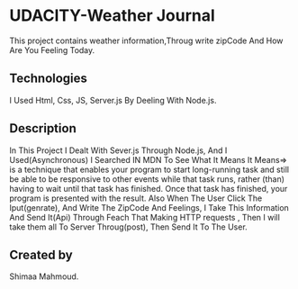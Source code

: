 
# UDACITY-Weather Journal
 This project contains weather information,Throug write zipCode And How Are You Feeling Today.

 ## Technologies
 I Used Html, Css, JS, Server.js By Deeling With Node.js.

 ## Description
 In This Project I Dealt With Sever.js Through Node.js, And I Used(Asynchronous) I Searched IN MDN To See What It Means
 It Means=> is a technique that enables your program to start long-running task and still be able to be responsive to other events while that task runs, rather (than) having to wait until that task has finished. Once that task has finished, your program is presented with the result. 
 Also
 When The User Click The Iput(genrate), And Write The ZipCode And Feelings, I Take This Information And Send It(Api) Through Feach That Making HTTP requests , Then I will take them all To Server Throug(post), Then Send It To The User.

 ## Created by
Shimaa Mahmoud.